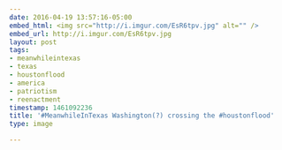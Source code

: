 ```yaml
---
date: 2016-04-19 13:57:16-05:00
embed_html: <img src="http://i.imgur.com/EsR6tpv.jpg" alt="" />
embed_url: http://i.imgur.com/EsR6tpv.jpg
layout: post
tags:
- meanwhileintexas
- texas
- houstonflood
- america
- patriotism
- reenactment
timestamp: 1461092236
title: '#MeanwhileInTexas Washington(?) crossing the #houstonflood'
type: image

---
```

<img src="http://i.imgur.com/EsR6tpv.jpg" alt="" />

